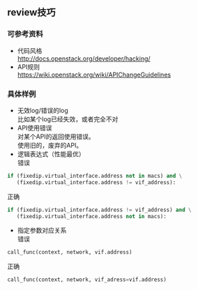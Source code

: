 review技巧
-----
### 可参考资料 
+ 代码风格  
http://docs.openstack.org/developer/hacking/  
+ API规则  
https://wiki.openstack.org/wiki/APIChangeGuidelines  

### 具体样例  
+ 无效log/错误的log  
比如某个log已经失效，或者完全不对  
+ API使用错误  
对某个API的返回使用错误。  
使用旧的，废弃的API。   
+ 逻辑表达式（性能最优）   
错误   
```python
if (fixedip.virtual_interface.address not in macs) and \
   (fixedip.virtual_interface.address != vif_address):
```
正确    
```python
if (fixedip.virtual_interface.address != vif_address) and \
   (fixedip.virtual_interface.address not in macs):
```
+ 指定参数对应关系  
错误   
```python 
call_func(context, network, vif.address)
```
正确  
```python
call_func(context, network, vif_adress=vif.address)
```
